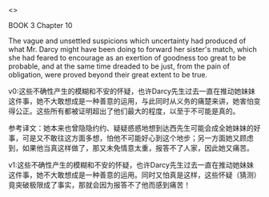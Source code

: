   <<Pride and Prejudice>>

BOOK 3 Chapter 10

  The vague and unsettled suspicions which uncertainty had produced of what Mr. Darcy might have been doing to forward her sister's match, which she had feared to encourage as an exertion of goodness too great to be probable, and at the same time dreaded to be just, from the pain of obligation, were proved beyond their great extent to be true.

v0:这些不确性产生的模糊和不安的怀疑，也许Darcy先生过去一直在推动她妹妹这件事，她不大敢想成是一种善意的运用，与此同时从义务的痛楚来讲，她害怕变得公正。这些所有都被证明超出了他们最大的程度，以至于不可能是真的。

参考译文：她本来也曾隐隐约约、疑疑惑惑地想到达西先生可能会成全她妹妹的好事，可是又不敢往这方面多想，怕他不可能好心到这个地步；另一方面她又顾虑到，如果他当真这样做了，那又未免情意太重，报答不了人家，因此她又痛苦。

v1:这些不确性产生的模糊和不安的怀疑，也许Darcy先生过去一直在推动她妹妹这件事，她不大敢想成是一种善意的运用。同时又怕真是这样，这些怀疑（猜测）竟突破极限成了事实，那就会因为报答不了他而感到痛苦！